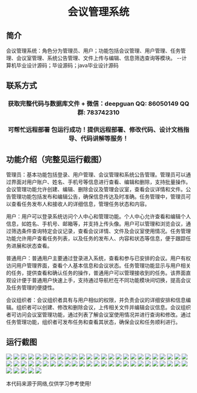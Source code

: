 <p><h1 align="center">会议管理系统</h1></p>

## 简介
会议管理系统：角色分为管理员、用户；功能包括会议管理、用户管理、任务管理、会议室管理、系统公告管理、文件上传与编辑、信息筛选查询等模块。    --计算机毕业设计源码；毕设源码；java毕业设计源码


## 联系方式
<p><h3 align="center">获取完整代码与数据库文件 + 微信：deepguan QQ: 86050149 QQ群: 783742310</h3></p>
<p><h3 align="center">可帮忙远程部署 包运行成功！提供远程部署、修改代码、设计文档指导、代码讲解等服务！</h3></p>

## 功能介绍（完整见运行截图）
管理员：基本功能包括登录、用户管理、会议管理和系统公告管理。管理员可以通过界面对用户账户、姓名、手机号等信息进行查看、编辑和删除，支持批量操作。会议管理功能允许创建、编辑、删除会议及管理会议室，查看会议详情和文件。公告管理功能包括发布和编辑公告，确保信息传达及时准确。任务管理中，管理员可以查看任务发布人和接收人的详细信息，管理任务状态和内容。

用户：用户可以登录系统访问个人中心和管理功能。个人中心允许查看和编辑个人信息，如姓名、手机号、邮箱等，并支持上传头像。用户可以管理和浏览会议，通过筛选条件查询特定会议记录，查看会议详情、文件及会议室使用情况。任务管理功能允许用户查看任务列表，以及任务的发布人、内容和状态等信息，便于跟踪任务进展和状态查看。

普通用户：普通用户主要通过登录进入系统，查看和参与已安排的会议。用户有权访问用户管理界面，查看个人基本信息和会议状态。任务管理功能显示与用户相关的任务，提供查看和确认任务的操作，普通用户可以管理接收到的任务。该界面直观设计便于普通用户快速上手，支持通过导航栏在不同功能模块间切换，提高会议及任务管理的便捷性。

会议组织者：会议组织者具有与用户相似的权限，并负责会议的详细安排和信息编辑。组织者可以创建、修改和删除会议，上传相关文件并编辑会议信息。会议组织者可访问会议室管理功能，通过列表了解会议室使用情况并进行查询和修改。通过任务管理功能，组织者可发布任务和查看其状态，确保会议和任务顺利进行。


## 运行截图
![](img/001.jpg)
![](img/002.jpg)
![](img/003.jpg)
![](img/004.jpg)
![](img/005.jpg)
![](img/006.jpg)
![](img/007.jpg)
![](img/008.jpg)
![](img/009.jpg)
![](img/010.jpg)
![](img/011.jpg)
![](img/012.jpg)
![](img/013.jpg)
![](img/014.jpg)
![](img/015.jpg)
![](img/016.jpg)
![](img/017.jpg)
![](img/018.jpg)
![](img/019.jpg)
![](img/020.jpg)
![](img/021.jpg)
![](img/022.jpg)
![](img/023.jpg)
![](img/024.jpg)
![](img/025.jpg)
![](img/026.jpg)
![](img/027.jpg)
![](img/028.jpg)
![](img/029.jpg)
![](img/030.jpg)
![](img/031.jpg)
![](img/032.jpg)
![](img/033.jpg)
![](img/034.jpg)
![](img/035.jpg)
![](img/036.jpg)
![](img/037.jpg)
![](img/038.jpg)
![](img/039.jpg)
![](img/040.jpg)
![](img/041.jpg)
![](img/042.jpg)
![](img/043.jpg)
![](img/044.jpg)
![](img/045.jpg)
![](img/046.jpg)
![](img/047.jpg)
![](img/048.jpg)
![](img/049.jpg)
![](img/050.jpg)
![](img/051.jpg)
![](img/052.jpg)
![](img/053.jpg)
![](img/054.jpg)
![](img/055.jpg)

<p>本代码来源于网络,仅供学习参考使用!</p>
